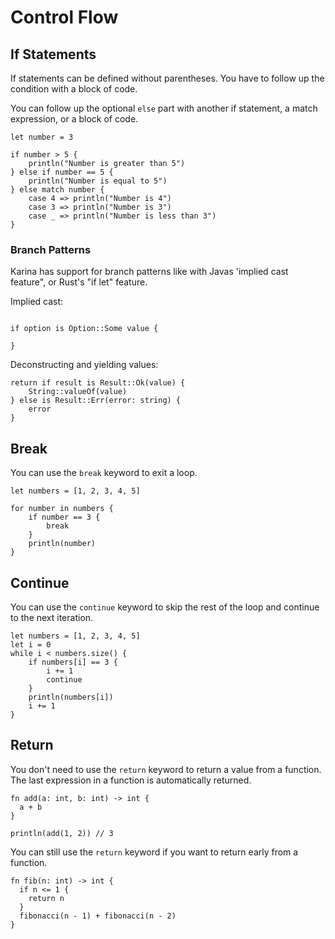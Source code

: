 # Control Flow


## If Statements

If statements can be defined without parentheses. You have to follow up the condition with a block of code. 


You can follow up the optional `else` part with another if statement, a match expression, or a block of code.


```karina
let number = 3

if number > 5 {
    println("Number is greater than 5")
} else if number == 5 {
    println("Number is equal to 5")
} else match number {
    case 4 => println("Number is 4")
    case 3 => println("Number is 3")
    case _ => println("Number is less than 3")
}
```

### Branch Patterns

Karina has support for branch patterns like with Javas 'implied cast feature", or Rust's "if let" feature. 

Implied cast:
```karina

if option is Option::Some value {
    
} 

```

Deconstructing and yielding values:
```karina
return if result is Result::Ok(value) {
    String::valueOf(value)
} else is Result::Err(error: string) {
    error
}

```



## Break

You can use the `break` keyword to exit a loop. 

```karina
let numbers = [1, 2, 3, 4, 5]

for number in numbers {
    if number == 3 {
        break
    }
    println(number)
}
```

## Continue

You can use the `continue` keyword to skip the rest of the loop and continue to the next iteration. 

```karina
let numbers = [1, 2, 3, 4, 5]
let i = 0
while i < numbers.size() {
    if numbers[i] == 3 {
        i += 1
        continue
    }
    println(numbers[i])
    i += 1
}
```

## Return

You don't need to use the `return` keyword to return a value from a function. The last expression in a function is automatically returned. 

```karina
fn add(a: int, b: int) -> int {
  a + b
}

println(add(1, 2)) // 3
```

You can still use the `return` keyword if you want to return early from a function. 

```karina
fn fib(n: int) -> int {
  if n <= 1 {
    return n
  }
  fibonacci(n - 1) + fibonacci(n - 2)
}
```

